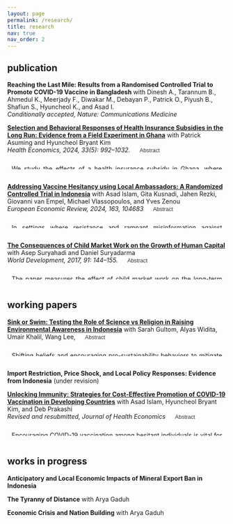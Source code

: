 ```yaml
---
layout: page
permalink: /research/
title: research
nav: true
nav_order: 2
---
```


<style>
.abstract-content {
  margin-top: 10px;
  text-align: justify;
  padding: 10px;
  border-radius: 4px;
  background-color: transparent !important;
  max-height: 0;
  overflow: hidden;
  transition: max-height 0.3s ease-out;
}

.abstract-content.show {
  max-height: 1000px;
  transition: max-height 0.5s ease-in;
}

.abstract-toggle {
  background: none;
  border: 1px solid var(--global-text-color);
  border-radius: 4px;
  padding: 2px 8px;
  font-size: 0.9em;
  cursor: pointer;
  transition: all 0.3s ease;
  margin-left: 10px;
  opacity: 0.8;
}

.abstract-toggle:hover {
  opacity: 1;
  background-color: rgba(128, 128, 128, 0.1);
}
</style>

<script type="text/javascript">
document.addEventListener('DOMContentLoaded', function() {
  document.querySelectorAll('.abstract-toggle').forEach(button => {
    button.addEventListener('click', function() {
      const abstract = this.nextElementSibling;
      abstract.classList.toggle('show');
      this.textContent = abstract.classList.contains('show') ? 'Hide abstract' : 'Abstract';
    });
  });
});
</script>

## publication

**Reaching the Last Mile: Results from a Randomised Controlled Trial to Promote COVID-19 Vaccine in Bangladesh** with Dinesh A., Tarannum B., Ahmedul K., Meerjady F., Diwakar M., Debayan P., Patrick O., Piyush B., Shafiun S., Hyuncheol K., and Asad I. <br>
*Conditionally accepted, Nature: Communications Medicine* <br>

**[Selection and Behavioral Responses of Health Insurance Subsidies in the Long Run: Evidence from a Field Experiment in Ghana](/docs/AKS_Ghana_Published_Version_HE.pdf)** with Patrick Asuming and Hyuncheol Bryant Kim <br>
*Health Economics, 2024, 33(5): 992–1032.* <button class="abstract-toggle">Abstract</button>

<div class="abstract-content">
We study the effects of a health insurance subsidy in Ghana, where mandates are not enforceable. We randomly provide different levels of subsidy (1/3, 2/3, and full) and evaluate the impact at seven months and three years after the intervention. We find that a one-time subsidy increased insurance enrollment for all groups in both the short and long runs, but health care utilization in the long run increased only for the partial subsidy group. We find supportive evidence that ex-post behavioral responses rather than ex-ante selective enrollment explain the long-run health care utilization results.
</div>
<br>

**[Addressing Vaccine Hesitancy using Local Ambassadors: A Randomized Controlled Trial in Indonesia](/docs/Vaccine_EER.pdf)** with Asad Islam, Gita Kusnadi, Jahen Rezki, Giovanni van Empel, Michael Vlassopoulos, and Yves Zenou <br>
*European Economic Review, 2024, 163, 104683* <button class="abstract-toggle">Abstract</button>

<div class="abstract-content">
In settings where resistance and rampant misinformation against vaccines exist, the prospect of containing infectious diseases remains a challenge. Can delivery of information regarding the benefits of vaccination through personal home visits by local ambassadors increase vaccine uptake? We conduct a door-to-door randomized information campaign targeted towards COVID-19 unvaccinated individuals in rural Indonesia. We recruited ambassadors from local villages tasked to deliver information about COVID-19 vaccines and promote vaccination through one-on-one meetings, using an interpersonal behavioral change communication approach. To investigate which type of ambassador—health cadres, influential individuals, and laypersons—is the most effective, we randomly vary the type of ambassador that delivers the information at the village level. We find that the overall vaccination take-up is quite moderate and that there are no differences in vaccination outcomes across the treatment groups. These results highlight the challenge of boosting vaccine uptake in late stages of a pandemic.
</div>
<br>

**[The Consequences of Child Market Work on the Growth of Human Capital](https://www.sciencedirect.com/science/article/pii/S0305750X15308731?via%3Dihub)** with Asep Suryahadi and Daniel Suryadarma <br>
*World Development, 2017, 91: 144–155.* <button class="abstract-toggle">Abstract</button>

<div class="abstract-content">
The paper measures the effect of child market work on the long-term growth of human capital, focusing on the output of the human capital production: mathematics skills, cognitive skills, pulmonary function, and educational attainment. Our full sample is drawn from a rich longitudinal dataset Indonesia Family Life Survey (IFLS). We address endogeneity of child market work using provincial legislated minimum wage as the instrument. Our instrumental variable estimation shows that child labor negatively affects mathematics skills and pulmonary function, but not cognitive skills and educational attainment. We find heterogeneities in type of work. Those who work outside of family business have lower educational attainment than those working for family business.
</div>

<br>

## working papers 

**[Sink or Swim: Testing the Role of Science vs Religion in Raising Environmental Awareness in Indonesia](/docs/jakarta_draft.pdf)** with Sarah Gultom, Alyas Widita, Umair Khalil, Wang Lee, <button class="abstract-toggle">Abstract</button>

<div class="abstract-content">
Shifting beliefs and encouraging pro-sustainability behaviors to mitigate climate and environmental issues can be challenging due to their polarizing nature. This challenge is particularly concerning in Jakarta, the world's fastest sinking city, where many residents remain uninformed about land subsidence—its causes, severity, and implications. 
We conduct a large-scale online experiment to understand how to effectively communicate this environmental threat. We vary the perceived identity of the messenger (as a religious leader or scientist) and the narrative style of the video message (religious or scientific). Our results show that any version of message, compared to a placebo, shifts beliefs about causes and consequences of subsidence, increases pro-sustainability behaviors, self-efficacy, and institutional trust in addressing the issue. The messenger's perceived identity as a scientist---rated as more persuasive and trustworthy than an Imam---generates larger impacts on beliefs regardless of narrative style. A scientist delivering a religious narrative is effective in encouraging participants to spread awareness, while an Imam is better at building trust across stakeholders. Effects on beliefs are more pronounced among those with low prior knowledge, high institutional trust, and less reliance on groundwater. However, heterogeneous treatment effects on actions are limited even among the least informed. Overall, our findings demonstrate how perceived identity and narrative framing shapes public understanding of and action on environmental challenges. 
</div>
<br>

**Import Restriction, Price Shock, and Local Policy Responses: Evidence from Indonesia** (under revision) 
<br>

**[Unlocking Immunity: Strategies for Cost-Effective Promotion of COVID-19 Vaccination in Developing Countries](/docs/Vaccine_JHE_Dec_2024.pdf)** with Asad Islam, Hyuncheol Bryant Kim, and Deb Prakashi <br>
*Revised and resubmitted, Journal of Health Economics* <button class="abstract-toggle">Abstract</button>

<div class="abstract-content">
Encouraging COVID-19 vaccination among hesitant individuals is vital for achieving herd immunity and curbing the spread of the virus. We conducted a large-scale randomized experiment in India to evaluate five interventions targeting individuals that remained unvaccinated after the initial mass vaccination campaign: (i) information only; (ii) information plus a gift worth $5 upon vaccination; (iii) information plus a 5% chance to win a gift worth $100 upon vaccination; (iv) information combined with improved vaccine accessibility; (v) information disseminated through community leaders. Our findings indicate
that all interventions significantly increased first-dose vaccine uptake, with the guaranteed in-kind gift and accessibility interventions showing the largest effects. The ambassador intervention was particularly effective in promoting second-dose completion. Selection analysis reveals that economically disadvantaged individuals and those with limited access to transportation benefited most from these interventions. We find suggestive evidence of spillover effects on social networks, including friends and neighbors, highlighting the broader community benefits of targeted vaccination
campaigns. 
</div>
<br>

## works in progress

**Anticipatory and Local Economic Impacts of Mineral Export Ban in Indonesia** <br>

**The Tyranny of Distance** with Arya Gaduh <br>

**Economic Crisis and Nation Building** with Arya Gaduh
